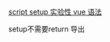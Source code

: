 [script setup 实验性 vue 语法](https://blog.csdn.net/wu_xianqiang/article/details/109892035)


<script>
import { ref } from 'vue'

export default {
  setup() {
    const count = ref(0)
    const inc = () => count.value++

    return {
      count,
      inc,
    }
  },
}
</script>



setup不需要return 导出
<script setup>
  import { ref } from 'vue'

  export const count = ref(0)
  export const inc = () => count.value++
</script>